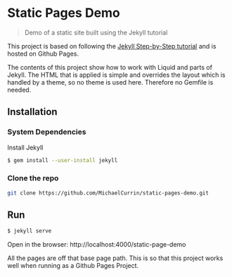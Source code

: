 # Static Pages Demo
> Demo of a static site built using the Jekyll tutorial

This project is based on following the [Jekyll Step-by-Step tutorial](https://jekyllrb.com/docs/step-by-step/01-setup/) and is hosted on Github Pages.

The contents of this project show how to work with Liquid and parts of Jekyll. The HTML that is applied is simple and overrides the layout which is handled by a theme, so no theme is used here. Therefore no Gemfile is needed.


## Installation

### System Dependencies

Install Jekyll

```bash
$ gem install --user-install jekyll
```


### Clone the repo

```bash
git clone https://github.com/MichaelCurrin/static-pages-demo.git
```

## Run

```bash
$ jekyll serve
```

Open in the browser: http://localhost:4000/static-page-demo

All the pages are off that base page path. This is so that this project works well when running as a Github Pages Project.
